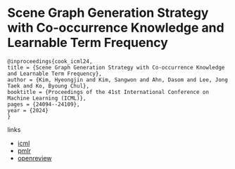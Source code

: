 # Scene Graph Generation Strategy with Co-occurrence Knowledge and Learnable Term Frequency

```
@inproceedings{cook_icml24,
title = {Scene Graph Generation Strategy with Co-occurrence Knowledge and Learnable Term Frequency},
author = {Kim, Hyeongjin and Kim, Sangwon and Ahn, Dasom and Lee, Jong Taek and Ko, Byoung Chul},
booktitle = {Proceedings of the 41st International Conference on Machine Learning (ICML)},
pages = {24094--24109},
year = {2024}
}
```

links
- [icml](https://icml.cc/Conferences/2024/Schedule?showEvent=32866)
- [pmlr](https://proceedings.mlr.press/v235/kim24n.html)
- [openreview](https://openreview.net/forum?id=tTq3qMkJ8w)
